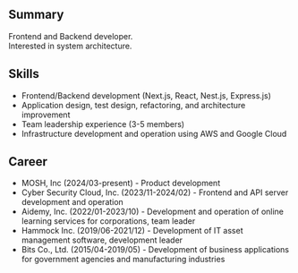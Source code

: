 ## Summary

Frontend and Backend developer.  
Interested in system architecture.

## Skills

- Frontend/Backend development (Next.js, React, Nest.js, Express.js)
- Application design, test design, refactoring, and architecture improvement
- Team leadership experience (3-5 members)
- Infrastructure development and operation using AWS and Google Cloud

## Career

- MOSH, Inc (2024/03-present) - Product development
- Cyber Security Cloud, Inc. (2023/11-2024/02) - Frontend and API server development and operation
- Aidemy, Inc. (2022/01-2023/10) - Development and operation of online learning services for corporations, team leader
- Hammock Inc. (2019/06-2021/12) - Development of IT asset management software, development leader
- Bits Co., Ltd. (2015/04-2019/05) - Development of business applications for government agencies and manufacturing industries
